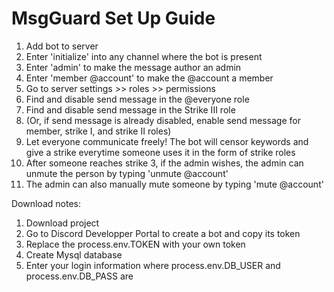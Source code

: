 # MsgGuard Set Up Guide

1) Add bot to server
2) Enter 'initialize' into any channel where the bot is present
3) Enter 'admin' to make the message author an admin
4) Enter 'member @account' to make the @account a member
5) Go to server settings >> roles >> permissions
6) Find and disable send message in the @everyone role
7) Find and disable send message in the Strike III role
8) (Or, if send message is already disabled, enable send message for member, strike I, and strike II roles)
9) Let everyone communicate freely! The bot will censor keywords and give a strike everytime someone uses it in the form of strike roles
10) After someone reaches strike 3, if the admin wishes, the admin can unmute the person by typing 'unmute @account'
11) The admin can also manually mute someone by typing 'mute @account'

Download notes:
1) Download project
2) Go to Discord Developper Portal to create a bot and copy its token
3) Replace the process.env.TOKEN with your own token
4) Create Mysql database
5) Enter your login information where process.env.DB_USER and process.env.DB_PASS are
